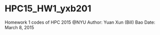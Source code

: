 # HPC15_HW1_yxb201
Homework 1 codes of HPC 2015 @NYU
Author: Yuan Xun (Bill) Bao
Date: March 8, 2015